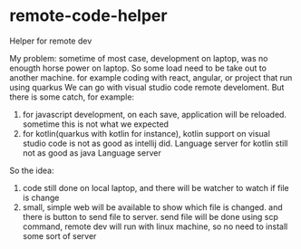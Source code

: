 # remote-code-helper
Helper for remote dev

My problem: 
sometime of most case, development on laptop, was no enougth horse power on laptop. 
So some load need to be take out to another machine. for example coding with react, angular, or project that run using quarkus
We can go with visual studio code remote develoment. But there is some catch, for example: 
1. for javascript development, on each save, application will be reloaded. sometime this is not what we expected
2. for kotlin(quarkus with kotlin for instance), kotlin support on visual studio code is not as good as intellij did. Language server for kotlin still not as good as java Language server

So the idea: 
1. code still done on local laptop, and there will be watcher to watch if file is change
2. small, simple web will be available to show which file is changed. and there is button to send file to server. send file will be done using scp command, 
remote dev will run with linux machine, so no need to install some sort of server


